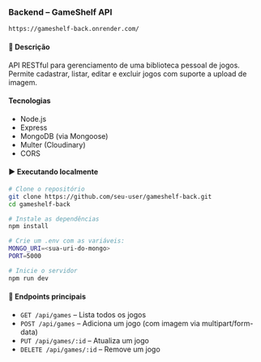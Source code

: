 ### **Backend – GameShelf API**

`https://gameshelf-back.onrender.com/`

#### 🧾 Descrição
API RESTful para gerenciamento de uma biblioteca pessoal de jogos. Permite cadastrar, listar, editar e excluir jogos com suporte a upload de imagem.

#### Tecnologias
- Node.js
- Express
- MongoDB (via Mongoose)
- Multer (Cloudinary)
- CORS

#### ▶️ Executando localmente

```bash
# Clone o repositório
git clone https://github.com/seu-user/gameshelf-back.git
cd gameshelf-back

# Instale as dependências
npm install

# Crie um .env com as variáveis:
MONGO_URI=<sua-uri-do-mongo>
PORT=5000

# Inicie o servidor
npm run dev
```

#### 🔗 Endpoints principais

- `GET /api/games` – Lista todos os jogos
- `POST /api/games` – Adiciona um jogo (com imagem via multipart/form-data)
- `PUT /api/games/:id` – Atualiza um jogo
- `DELETE /api/games/:id` – Remove um jogo
